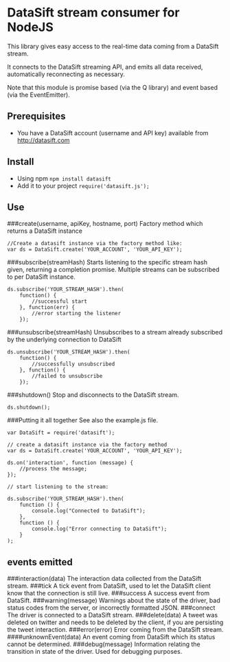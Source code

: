 # DataSift stream consumer for NodeJS

This library gives easy access to the real-time data coming from a DataSift stream.

It connects to the DataSift streaming API, and emits all data received, automatically reconnecting as necessary.

Note that this module is promise based (via the Q library) and event based (via the EventEmitter).

## Prerequisites
- You have a DataSift account (username and API key) available from http://datasift.com

## Install
- Using npm `npm install datasift`
- Add it to your project `require('datasift.js');`

## Use

###create(username, apiKey, hostname, port)
Factory method which returns a DataSift instance

    //Create a datasift instance via the factory method like:
    var ds = DataSift.create('YOUR_ACCOUNT', 'YOUR_API_KEY');
###subscribe(streamHash)
Starts listening to the specific stream hash given, returning a completion promise.
Multiple streams can be subscribed to per DataSift instance.
    
    ds.subscribe('YOUR_STREAM_HASH').then(
        function() {
            //successful start
        }, function(err) {
            //error starting the listener
        });
###unsubscribe(streamHash)
Unsubscribes to a stream already subscribed by the underlying connection to DataSift

    ds.unsubscribe('YOUR_STREAM_HASH').then(
        function() {
            //successfully unsubscribed
        }, function() {
            //failed to unsubscribe
        });
###shutdown()
Stop and disconnects to the DataSift stream.

    ds.shutdown();
###Putting it all together
See also the example.js file.

    var DataSift = require('datasift');

    // create a datasift instance via the factory method
    var ds = DataSift.create('YOUR_ACCOUNT', 'YOUR_API_KEY');

    ds.on('interaction', function (message) {
        //process the message;
    });

    // start listening to the stream:

    ds.subscribe('YOUR_STREAM_HASH').then(
        function () {
            console.log("Connected to DataSift");
        },
        function () {
            console.log("Error connecting to DataSift");
        }
    );


## events emitted
###interaction(data)
    The interaction data collected from the DataSift stream.
###tick
    A tick event from DataSift, used to let the DataSift client know that the connection is still live.
###success
    A success event from DataSift.
###warning(message)
    Warnings about the state of the driver, bad status codes from the server, or incorrectly formatted JSON.
###connect
    The driver is connected to a DataSift stream.
###delete(data)
    A tweet was deleted on twitter and needs to be deleted by the client, if you are persisting the tweet interaction.
###error(error)
    Error coming from the DataSift stream.
####unknownEvent(data)
    An event coming from DataSift which its status cannot be determined.
###debug(message)
    Information relating the transition in state of the driver.  Used for debugging purposes.
